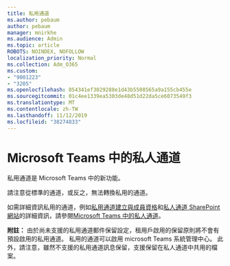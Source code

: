 ```yaml
---
title: 私用通道
ms.author: pebaum
author: pebaum
manager: mnirkhe
ms.audience: Admin
ms.topic: article
ROBOTS: NOINDEX, NOFOLLOW
localization_priority: Normal
ms.collection: Adm_O365
ms.custom:
- "9001223"
- "3205"
ms.openlocfilehash: 854341ef3029288e1d43b5508565a9a155cb455e
ms.sourcegitcommit: 01c4ee1339ea5303de48d51d22da5ce6073549f3
ms.translationtype: MT
ms.contentlocale: zh-TW
ms.lasthandoff: 11/12/2019
ms.locfileid: "38274833"
---
```

# <a name="private-channels-in-microsoft-teams"></a>Microsoft Teams 中的私人通道

私用通道是 Microsoft Teams 中的新功能。 

請注意從標準的通道，或反之，無法轉換私用的通道。

如需詳細資訊私用的通道，例如[私用通道建立與成員資格](https://docs.microsoft.com/MicrosoftTeams/private-channels#private-channel-creation-and-membership)和[私人通道 SharePoint 網站](https://docs.microsoft.com/MicrosoftTeams/private-channels#private-channel-sharepoint-sites)的詳細資訊，請參閱[Microsoft Teams 中的私人通道](https://docs.microsoft.com/en-us/MicrosoftTeams/private-channels)。 

**附註：** 由於尚未支援的私用通道郵件保留設定，租用戶啟用的保留原則將不會有預設啟用的私用通道。 私用的通道可以啟用 microsoft Teams 系統管理中心。 此外，請注意，雖然不支援的私用通道訊息保留，支援保留在私人通道中共用的檔案。